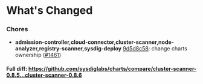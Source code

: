 # What's Changed

### Chores
- **admission-controller,cloud-connector,cluster-scanner,node-analyzer,registry-scanner,sysdig-deploy** [9d5d8c58](https://github.com/sysdiglabs/charts/commit/9d5d8c5809d35bcb5e8060ccc454f446cb1e3bc7): change charts ownership ([#1461](https://github.com/sysdiglabs/charts/issues/1461))
#### Full diff: https://github.com/sysdiglabs/charts/compare/cluster-scanner-0.8.5...cluster-scanner-0.8.6
